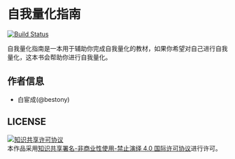# 自我量化指南

[![Build Status](https://travis-ci.com/bestony/self-quantification.svg?branch=master)](https://travis-ci.com/bestony/self-quantification)

自我量化指南是一本用于辅助你完成自我量化的教材，如果你希望对自己进行自我量化，这本书会帮助你进行自我量化。

## 作者信息

- 白宦成(@bestony)

## LICENSE 

<a rel="license" href="http://creativecommons.org/licenses/by-nc-nd/4.0/"><img alt="知识共享许可协议" style="border-width:0" src="https://i.creativecommons.org/l/by-nc-nd/4.0/88x31.png" /></a><br />本作品采用<a rel="license" href="http://creativecommons.org/licenses/by-nc-nd/4.0/">知识共享署名-非商业性使用-禁止演绎 4.0 国际许可协议</a>进行许可。
